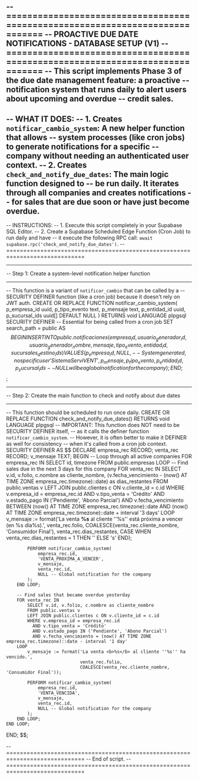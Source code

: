 -- =============================================================================
-- PROACTIVE DUE DATE NOTIFICATIONS - DATABASE SETUP (V1)
-- =============================================================================
-- This script implements Phase 3 of the due date management feature: a proactive
-- notification system that runs daily to alert users about upcoming and overdue
-- credit sales.
--
-- WHAT IT DOES:
-- 1. Creates `notificar_cambio_system`: A new helper function that allows
--    system processes (like cron jobs) to generate notifications for a specific
--    company without needing an authenticated user context.
-- 2. Creates `check_and_notify_due_dates`: The main logic function designed to
--    be run daily. It iterates through all companies and creates notifications
--    for sales that are due soon or have just become overdue.
--
-- INSTRUCTIONS:
-- 1. Execute this script completely in your Supabase SQL Editor.
-- 2. Create a Supabase Scheduled Edge Function (Cron Job) to run daily and have
--    it execute the following RPC call: `await supabase.rpc('check_and_notify_due_dates')`.
-- =============================================================================

-- -----------------------------------------------------------------------------
-- Step 1: Create a system-level notification helper function
-- -----------------------------------------------------------------------------
-- This function is a variant of `notificar_cambio` that can be called by a
-- SECURITY DEFINER function (like a cron job) because it doesn't rely on JWT auth.
CREATE OR REPLACE FUNCTION notificar_cambio_system(
    p_empresa_id uuid,
    p_tipo_evento text,
    p_mensaje text,
    p_entidad_id uuid,
    p_sucursal_ids uuid[] DEFAULT NULL
)
RETURNS void
LANGUAGE plpgsql
SECURITY DEFINER -- Essential for being called from a cron job
SET search_path = public
AS $$
BEGIN
    INSERT INTO public.notificaciones (
        empresa_id,
        usuario_generador_id,
        usuario_generador_nombre,
        mensaje,
        tipo_evento,
        entidad_id,
        sucursales_destino_ids
    ) VALUES (
        p_empresa_id,
        NULL, -- System generated, no specific user
        'Sistema ServiVENT',
        p_mensaje,
        p_tipo_evento,
        p_entidad_id,
        p_sucursal_ids -- NULL will be a global notification for the company
    );
END;
$$;


-- -----------------------------------------------------------------------------
-- Step 2: Create the main function to check and notify about due dates
-- -----------------------------------------------------------------------------
-- This function should be scheduled to run once daily.
CREATE OR REPLACE FUNCTION check_and_notify_due_dates()
RETURNS void
LANGUAGE plpgsql
-- IMPORTANT: This function does NOT need to be SECURITY DEFINER itself,
-- as it calls the definer function `notificar_cambio_system`.
-- However, it is often better to make it DEFINER as well for consistency
-- when it's called from a cron job context.
SECURITY DEFINER
AS $$
DECLARE
    empresa_rec RECORD;
    venta_rec RECORD;
    v_mensaje TEXT;
BEGIN
    -- Loop through all active companies
    FOR empresa_rec IN SELECT id, timezone FROM public.empresas
    LOOP
        -- Find sales due in the next 3 days for this company
        FOR venta_rec IN
            SELECT 
                v.id, 
                v.folio, 
                c.nombre as cliente_nombre, 
                (v.fecha_vencimiento - (now() AT TIME ZONE empresa_rec.timezone)::date) as dias_restantes
            FROM public.ventas v
            LEFT JOIN public.clientes c ON v.cliente_id = c.id
            WHERE v.empresa_id = empresa_rec.id
              AND v.tipo_venta = 'Crédito'
              AND v.estado_pago IN ('Pendiente', 'Abono Parcial')
              AND v.fecha_vencimiento BETWEEN (now() AT TIME ZONE empresa_rec.timezone)::date AND (now() AT TIME ZONE empresa_rec.timezone)::date + interval '3 days'
        LOOP
            v_mensaje := format('La venta <b>%s</b> al cliente ''%s'' está próxima a vencer (en %s día%s).',
                                venta_rec.folio,
                                COALESCE(venta_rec.cliente_nombre, 'Consumidor Final'),
                                venta_rec.dias_restantes,
                                CASE WHEN venta_rec.dias_restantes = 1 THEN '' ELSE 's' END);
            
            PERFORM notificar_cambio_system(
                empresa_rec.id,
                'VENTA_PROXIMA_A_VENCER',
                v_mensaje,
                venta_rec.id,
                NULL -- Global notification for the company
            );
        END LOOP;

        -- Find sales that became overdue yesterday
        FOR venta_rec IN
            SELECT v.id, v.folio, c.nombre as cliente_nombre
            FROM public.ventas v
            LEFT JOIN public.clientes c ON v.cliente_id = c.id
            WHERE v.empresa_id = empresa_rec.id
              AND v.tipo_venta = 'Crédito'
              AND v.estado_pago IN ('Pendiente', 'Abono Parcial')
              AND v.fecha_vencimiento = (now() AT TIME ZONE empresa_rec.timezone)::date - interval '1 day'
        LOOP
            v_mensaje := format('La venta <b>%s</b> al cliente ''%s'' ha vencido.',
                                venta_rec.folio,
                                COALESCE(venta_rec.cliente_nombre, 'Consumidor Final'));

            PERFORM notificar_cambio_system(
                empresa_rec.id,
                'VENTA_VENCIDA',
                v_mensaje,
                venta_rec.id,
                NULL -- Global notification for the company
            );
        END LOOP;
    END LOOP;
END;
$$;


-- =============================================================================
-- End of script.
-- =============================================================================